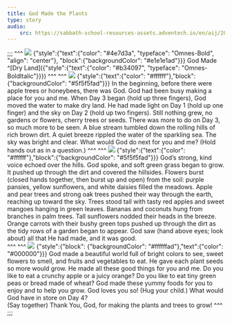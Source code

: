 ```yaml
---
title: God Made the Plants
type: story
audio:
    src: https://sabbath-school-resources-assets.adventech.io/en/aij/2025-01-bg/assets/ABSG-2025-01-BG-05.mp3
---
```


;;;
^^^
![](https://sabbath-school-resources-assets.adventech.io/en/aij/2025-01-bg/assets/05-00.png)
{"style":{"text":{"color": "#4e7d3a", "typeface": "Omnes-Bold", "align": "center"}, "block":{"backgroundColor": "#e1e1e1ad"}}}
God Made\
^[Dry Land]({"style":{"text":{"color": "#b34097", "typeface": "Omnes-BoldItalic"}}})
^^^
^^^
![](https://sabbath-school-resources-assets.adventech.io/en/aij/2025-01-bg/assets/05-01.png)
{"style":{"text":{"color": "#ffffff"},"block":{"backgroundColor": "#5f5f5fad"}}}
In the beginning, before there were apple trees or honeybees, there was God. God had been busy making a place for you and me. When Day 3 began (hold up three fingers), God moved the water to make dry land. He had made light on Day 1 (hold up one finger) and the sky on Day 2 (hold up two fingers). Still nothing grew, no gardens or flowers, cherry trees or seeds. There was more to do on Day 3, so much more to be seen. A blue stream tumbled down the rolling hills of rich brown dirt. A quiet breeze rippled the water of the sparkling sea. The sky was bright and clear. What would God do next for you and me? (Hold hands out as in a question.)
^^^
^^^
![](https://sabbath-school-resources-assets.adventech.io/en/aij/2025-01-bg/assets/05-02.png)
{"style":{"text":{"color": "#ffffff"},"block":{"backgroundColor": "#5f5f5fad"}}}
God’s strong, kind voice echoed over the hills. God spoke, and soft green grass began to grow. It pushed up through the dirt and covered the hillsides. Flowers burst (closed hands together, then burst up and open) from the soil: purple pansies, yellow sunflowers, and white daisies filled the meadows. Apple and pear  trees and strong oak trees pushed their way through the earth, reaching up toward the sky. Trees stood tall with tasty red apples and sweet mangoes hanging in green leaves. Bananas and coconuts hung from branches in palm trees. Tall sunflowers nodded their heads in the breeze. Orange carrots with their bushy green tops pushed up through the dirt as the tidy rows of a garden began to appear. God saw (hand above eyes; look about) all that He had made, and it was good.   
^^^
^^^
![](https://sabbath-school-resources-assets.adventech.io/en/aij/2025-01-bg/assets/05-03.png)
{"style":{"block": {"backgroundColor": "#ffffffad"},"text":{"color": "#000000"}}}
God made a beautiful world full of bright colors to see, sweet flowers to smell, and fruits and vegetables to eat. He gave each plant seeds so more would grow. He made all these good things for you and me. Do you like to eat a crunchy apple or a juicy orange? Do you like to eat tiny green peas or bread made of wheat? God made these yummy foods for you to enjoy and to help you grow. God loves you so! (Hug your child.) What would God have in store on Day 4?\
(Say together) Thank You, God, for making the plants and trees to grow!
^^^
;;;